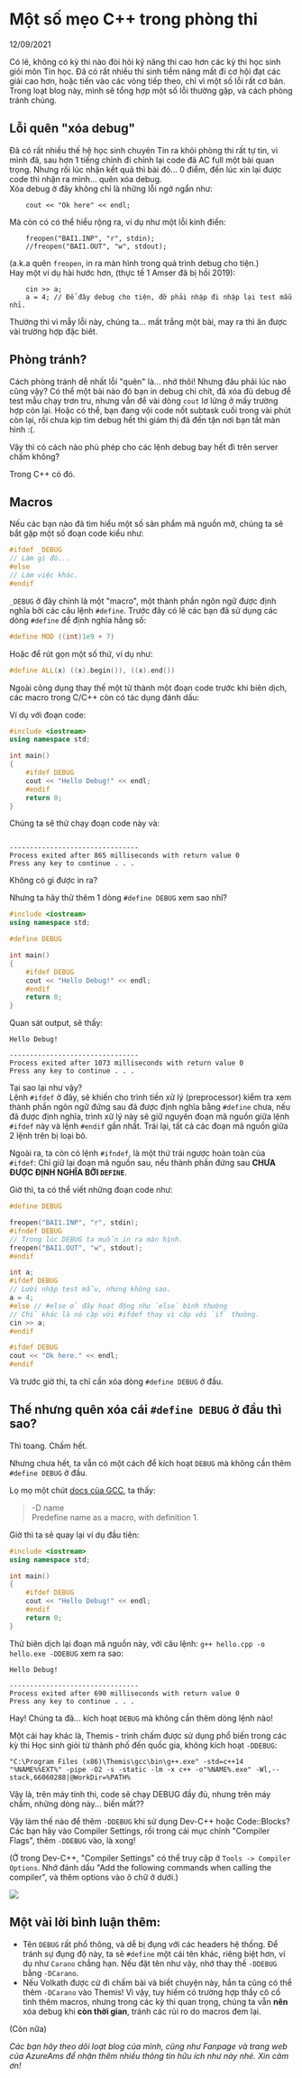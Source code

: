 # Một số mẹo C++ trong phòng thi

12/09/2021  
<!-- LMAO làm cách nào cho timestamp vào blog?? -->

Có lẽ, không có kỳ thi nào đòi hỏi kỹ năng thi cao hơn các kỳ thi học sinh giỏi môn Tin học. Đã có rất nhiều thí sinh tiềm năng mất đi cơ hội đạt các giải cao hơn, hoặc tiến vào các vòng tiếp theo, chỉ vì một số lỗi rất cơ bản. Trong loạt blog này, mình sẽ tổng hợp một số lỗi thường gặp, và cách phòng tránh chúng.

## Lỗi quên "xóa debug"
Đã có rất nhiều thế hệ học sinh chuyên Tin ra khỏi phòng thi rất tự tin, vì mình đã, sau hơn 1 tiếng chỉnh đi chỉnh lại code đã AC full một bài quan trọng. Nhưng rồi lúc nhận kết quả thì bài đó... 0 điểm, đến lúc xin lại được code thì nhận ra mình... quên xóa debug.  
Xóa debug ở đây không chỉ là những lỗi ngớ ngẩn như:
```
	cout << "Ok here" << endl;
```
Mà còn có có thể hiểu rộng ra, ví dụ như một lỗi kinh điển:
```
	freopen("BAI1.INP", "r", stdin);
	//freopen("BAI1.OUT", "w", stdout);
```
(a.k.a quên `freopen`, in ra màn hình trong quá trình debug cho tiện.)  
Hay một ví dụ hài hước hơn, (thực tế 1 Amser đã bị hồi 2019):

```
	cin >> a;
	a = 4; // Để đây debug cho tiện, đỡ phải nhập đi nhập lại test mẫu nhỉ.
```

Thường thì vì mẫy lỗi này, chúng ta... mất trắng một bài, may ra thì ăn được vài trường hợp đặc biêt.  

## Phòng tránh?
Cách phòng tránh dễ nhất lỗi "quên" là... nhớ thôi! Nhưng đâu phải lúc nào cũng vậy? Có thể một bài nào đó bạn in debug chi chít, đã xóa đủ debug để test mẫu chạy trơn tru, nhưng vẫn để vài dòng `cout` lơ lửng ở mấy trường hợp còn lại. Hoặc có thể, bạn đang vội code nốt subtask cuối trong vài phút còn lại, rồi chưa kịp tìm debug hết thì giám thị đã đến tận nơi bạn tắt màn hình :(.

Vậy thì có cách nào phù phép cho các lệnh debug bay hết đi trên server chấm không?

Trong C++ có đó.

## Macros
Nếu các bạn nào đã tìm hiểu một số sản phẩm mã nguồn mở, chúng ta sẽ bắt gặp một số đoạn code kiểu như:
```C++
#ifdef _DEBUG
// Làm gì đó...
#else
// Làm việc khác.
#endif
```

`_DEBUG` ở đây chính là một "macro", một thành phần ngôn ngữ được định nghĩa bởi các câu lệnh `#define`. Trước đây có lẽ các bạn đã sử dụng các dòng `#define` để định nghĩa hằng số:
```C++
#define MOD ((int)1e9 + 7)
```
Hoặc để rút gọn một số thứ, ví dụ như:
```C++
#define ALL(x) ((x).begin()), ((x).end())
```

Ngoài công dụng thay thế một từ thành một đoạn code trước khi biên dịch, các macro trong C/C++ còn có tác dụng đánh dấu:

Ví dụ với đoạn code:

```C++
#include <iostream>
using namespace std;

int main()
{
	#ifdef DEBUG
	cout << "Hello Debug!" << endl;
	#endif
	return 0;
}
```

Chúng ta sẽ thử chạy đoạn code này và:

```

--------------------------------
Process exited after 865 milliseconds with return value 0
Press any key to continue . . .
```

Không có gì được in ra?

Nhưng ta hãy thử thêm 1 dòng `#define DEBUG` xem sao nhỉ?
```C++
#include <iostream>
using namespace std;

#define DEBUG

int main()
{
	#ifdef DEBUG
	cout << "Hello Debug!" << endl;
	#endif
	return 0;
}
```

Quan sát output, sẽ thấy:
```
Hello Debug!

--------------------------------
Process exited after 1073 milliseconds with return value 0
Press any key to continue . . .
```

Tại sao lại như vậy?  
Lệnh `#ifdef` ở đây, sẽ khiến cho trình tiền xử lý (preprocessor) kiểm tra xem thành phần ngôn ngữ đứng sau đã được định nghĩa bằng `#define` chưa, nếu đã được định nghĩa, trình xử lý này sẽ giữ nguyên đoạn mã nguồn giữa lệnh `#ifdef` này và lệnh `#endif` gần nhất. Trái lại, tất cả các đoạn mã nguồn giữa 2 lệnh trên bị loại bỏ.

Ngoài ra, ta còn có lệnh `#ifndef`, là một thứ trái ngược hoàn toàn của `#ifdef`: Chỉ giữ lại đoạn mã nguồn sau, nếu thành phần đứng sau **CHƯA ĐƯỢC ĐỊNH NGHĨA BỞI `DEFINE`**. 

Giờ thì, ta có thể viết những đoạn code như:

```C++
#define DEBUG

freopen("BAI1.INP", "r", stdin);
#ifndef DEBUG
// Trong lúc DEBUG ta muốn in ra màn hình.
freopen("BAI1.OUT", "w", stdout);
#endif

int a;
#ifdef DEBUG
// Lười nhập test mẫu, nhưng không sao.
a = 4;
#else // #else ở đây hoạt động như `else` bình thường
// Chỉ khác là nó cặp với #ifdef thay vì cặp với `if` thường.
cin >> a;
#endif

#ifdef DEBUG
cout << "Ok here." << endl;
#endif
```

Và trước giờ thi, ta chỉ cần xóa dòng `#define DEBUG` ở đầu.

## Thế nhưng quên xóa cái `#define DEBUG` ở đầu thì sao?

Thì toang. Chấm hết.

Nhưng chưa hết, ta vẫn có một cách để kích hoạt `DEBUG` mà không cần thêm `#define DEBUG` ở đầu.

Lọ mọ một chút [docs của GCC](https://gcc.gnu.org/onlinedocs/gcc/Preprocessor-Options.html), ta thấy:

> -D name  
> Predefine name as a macro, with definition 1.  

Giờ thì ta sẽ quay lại ví dụ đầu tiên:

```C++
#include <iostream>
using namespace std;

int main()
{
	#ifdef DEBUG
	cout << "Hello Debug!" << endl;
	#endif
	return 0;
}
```

Thử biên dịch lại đoạn mã nguồn này, với câu lệnh: `g++ hello.cpp -o hello.exe -DDEBUG` xem ra sao: 


```
Hello Debug!

--------------------------------
Process exited after 690 milliseconds with return value 0
Press any key to continue . . .
```

Hay! Chúng ta đã... kích hoạt `DEBUG` mà không cần thêm dòng lệnh nào!

Một cái hay khác là, Themis - trình chấm được sử dụng phổ biến trong các kỳ thi Học sinh giỏi từ thành phố đến quốc gia, không kích hoạt `-DDEBUG`:

```
"C:\Program Files (x86)\Themis\gcc\bin\g++.exe" -std=c++14 "%NAME%%EXT%" -pipe -O2 -s -static -lm -x c++ -o"%NAME%.exe" -Wl,--stack,66060288|@WorkDir=%PATH%
```

Vậy là, trên máy tính thi, code sẽ chạy DEBUG đầy đủ, nhưng trên máy chấm, những dòng này... biến mất??

Vậy làm thế nào để thêm `-DDEBUG` khi sử dụng Dev-C++ hoặc Code::Blocks?  
Các bạn hãy vào Compiler Settings, rồi trong cái mục chỉnh "Compiler Flags", thêm `-DDEBUG` vào, là xong!

(Ở trong Dev-C++, "Compiler Settings" có thể truy cập ở `Tools -> Compiler Options`. Nhớ đánh dấu "Add the following commands when calling the compiler", và thêm options vào ô chữ ở dưới.)

![](Huong-Dan-Debug-Cpp-Img-1.png)

## Một vài lời bình luận thêm:
- Tên `DEBUG` rất phổ thông, và dễ bị đụng với các headers hệ thống. Để tránh sự đụng độ này, ta sẽ `#define` một cái tên khác, riêng biệt hơn, ví dụ như `Carano` chẳng hạn. Nếu đặt tên như vậy, nhớ thay thế `-DDEBUG` bằng `-DCarano`.
- Nếu Volkath được cử đi chấm bài và biết chuyện này, hắn ta cũng có thể thêm `-DCarano` vào Themis! Vì vậy, tuy hiếm có trường hợp thầy cô cố tình thêm macros, nhưng trong các kỳ thi quan trọng, chúng ta vẫn **nên** xóa debug khi **còn thời gian**, tránh các rủi ro do macros đem lại.

(Còn nữa)

_Các bạn hãy theo dõi loạt blog của mình, cũng như Fanpage và trang web của AzureAms để nhận thêm nhiều thông tin hữu ích như này nhé. Xin cảm ơn!_